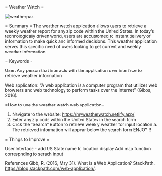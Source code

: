 = Weather Watch =

![weatherpaa](https://github.com/Dannyagg/weatherwatch/assets/83418934/a08bcd1e-a964-4259-b691-93142de0da2b)

= Summary =
The weather watch application allows users to retrieve a weekly weather report for any zip code within the United States. In today’s technologically driven world, users are accustomed to instant delivery of information to make quick and informed decisions. This weather application serves this specific need of users looking to get current and weekly weather information.

= Keywords =

User: Any person that interacts with the application user interface to retrieve weather information 

Web application: “A web application is a computer program that utilizes web browsers and web technology to perform tasks over the Internet” (Gibbs, 2016).

=How to use the weather watch web application=

1.	Navigate to the website: https://myweatherwatch.netlify.app/ 
2.	Enter any zip code within the United States in the search form
3.	Click the “Search” Button to retrieve weekly weather for input location
a.	The retrieved information will appear below the search form
ENJOY !!

= Things to Improve =

  User Interface - add US State name to location display 
  Add map function correspnding to serach input

References
Gibb, R. (2016, May 31). What is a Web Application? StackPath. https://blog.stackpath.com/web-application/. 
